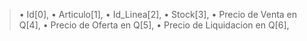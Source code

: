 > • Id[0],
> • Articulo[1],
> • Id_Linea[2],
> • Stock[3],
> • Precio de Venta en Q[4],
> • Precio de Oferta en Q[5],
> • Precio de Liquidacion en Q[6],
